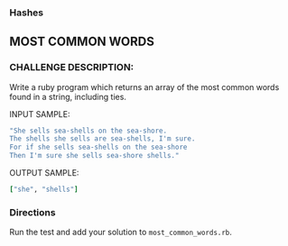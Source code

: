### Hashes

## MOST COMMON WORDS

### CHALLENGE DESCRIPTION:

Write a ruby program which returns an array of the most common words
found in a string, including ties.

INPUT SAMPLE:

```ruby
"She sells sea-shells on the sea-shore.
The shells she sells are sea-shells, I'm sure.
For if she sells sea-shells on the sea-shore
Then I'm sure she sells sea-shore shells."
```

OUTPUT SAMPLE:

```ruby
["she", "shells"]
```

### Directions

Run the test and add your solution to `most_common_words.rb`.

